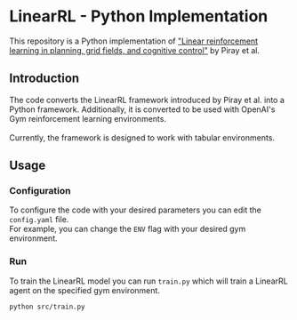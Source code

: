 # LinearRL - Python Implementation
This repository is a Python implementation of ["Linear reinforcement learning in planning, grid fields, and cognitive control"](https://www.nature.com/articles/s41467-021-25123-3) by Piray et al.

## Introduction
The code converts the LinearRL framework introduced by Piray et al. into a Python framework. Additionally, it is converted to be used with OpenAI's Gym reinforcement learning environments. <br> <br>
Currently, the framework is designed to work with tabular environments.

## Usage
### Configuration
To configure the code with your desired parameters you can edit the `config.yaml` file. <br>
For example, you can change the `ENV` flag with your desired gym environment.

### Run
To train the LinearRL model you can run `train.py` which will train a LinearRL agent on the specified gym environment.
```bash
python src/train.py
